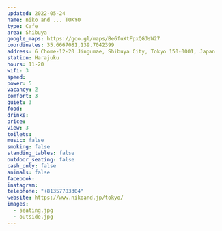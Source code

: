 ```yaml
---
updated: 2022-05-24
name: niko and ... TOKYO
type: Cafe
area: Shibuya
google_maps: https://goo.gl/maps/Be6fuXtFpxQGJsW27
coordinates: 35.6667081,139.7042399
address: 6 Chome-12-20 Jingumae, Shibuya City, Tokyo 150-0001, Japan
station: Harajuku
hours: 11-20
wifi: 3
speed: 
power: 5
vacancy: 2
comfort: 3
quiet: 3
food: 
drinks: 
price: 
view: 3
toilets: 
music: false
smoking: false
standing_tables: false
outdoor_seating: false
cash_only: false
animals: false
facebook: 
instagram: 
telephone: "+81357783304"
website: https://www.nikoand.jp/tokyo/
images:
  - seating.jpg
  - outside.jpg
---
```

